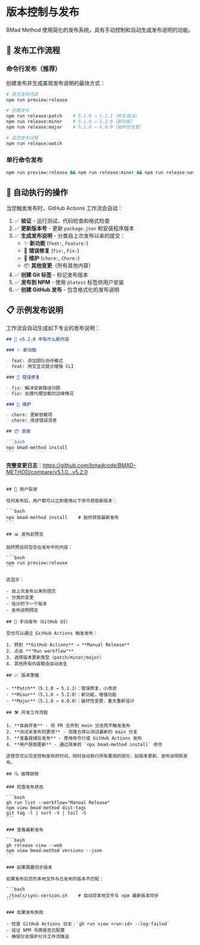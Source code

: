 # 版本控制与发布

BMad Method 使用简化的发布系统，具有手动控制和自动生成发布说明的功能。

## 🚀 发布工作流程

### 命令行发布（推荐）

创建发布并生成美观发布说明的最快方式：

```bash
# 预览发布内容
npm run preview:release

# 创建发布
npm run release:patch    # 5.1.0 → 5.1.1（修复错误）
npm run release:minor    # 5.1.0 → 5.2.0（新功能）
npm run release:major    # 5.1.0 → 6.0.0（破坏性变更）

# 监控发布过程
npm run release:watch
```

### 单行命令发布

```bash
npm run preview:release && npm run release:minor && npm run release:watch
```

## 📝 自动执行的操作

当您触发发布时，GitHub Actions 工作流会自动：

1. ✅ **验证** - 运行测试、代码检查和格式检查
2. ✅ **更新版本号** - 更新 `package.json` 和安装程序版本
3. ✅ **生成发布说明** - 分类自上次发布以来的提交：
   - ✨ **新功能** (`feat:`, `Feature:`)
   - 🐛 **错误修复** (`fix:`, `Fix:`)
   - 🔧 **维护** (`chore:`, `Chore:`)
   - 📦 **其他变更**（所有其他内容）
4. ✅ **创建 Git 标签** - 标记发布版本
5. ✅ **发布到 NPM** - 使用 `@latest` 标签供用户安装
6. ✅ **创建 GitHub 发布** - 包含格式化的发布说明

## 📋 示例发布说明

工作流会自动生成如下专业的发布说明：

````markdown
## 🚀 v5.2.0 中有什么新内容

### ✨ 新功能

- feat: 添加团队协作模式
- feat: 用交互式提示增强 CLI

### 🐛 错误修复

- fix: 解决安装路径问题
- fix: 处理代理加载的边缘情况

### 🔧 维护

- chore: 更新依赖项
- chore: 改进错误消息

## 📦 安装

```bash
npx bmad-method install
```
````

**完整变更日志**：https://github.com/bmadcode/BMAD-METHOD/compare/v5.1.0...v5.2.0

````

## 🎯 用户安装

任何发布后，用户都可以立即使用以下命令获取新版本：

```bash
npx bmad-method install    # 始终获取最新发布
```

## 📊 发布前预览

始终预览将包含在发布中的内容：

```bash
npm run preview:release
```

这显示：

- 自上次发布以来的提交
- 分类的变更
- 估计的下一个版本
- 发布说明预览

## 🔧 手动发布（GitHub UI）

您也可以通过 GitHub Actions 触发发布：

1. 转到 **GitHub Actions** → **Manual Release**
2. 点击 **"Run workflow"**
3. 选择版本更新类型（patch/minor/major）
4. 其他所有内容都会自动发生

## 📈 版本策略

- **Patch**（5.1.0 → 5.1.1）：错误修复，小改进
- **Minor**（5.1.0 → 5.2.0）：新功能，增强功能
- **Major**（5.1.0 → 6.0.0）：破坏性变更，重大重新设计

## 🛠️ 开发工作流程

1. **自由开发** - 将 PR 合并到 main 分支而不触发发布
2. **测试未发布的更改** - 克隆仓库以测试最新的 main 分支
3. **准备就绪后发布** - 使用命令行或 GitHub Actions 发布
4. **用户获取更新** - 通过简单的 `npx bmad-method install` 命令

这使您可以完全控制发布的时间，同时自动执行所有繁琐的部分，如版本更新、发布说明和发布。

## 🔍 故障排除

### 检查发布状态

```bash
gh run list --workflow="Manual Release"
npm view bmad-method dist-tags
git tag -l | sort -V | tail -5
```

### 查看最新发布

```bash
gh release view --web
npm view bmad-method versions --json
```

### 如果需要同步版本

如果发布后您的本地文件与已发布的版本不匹配：

```bash
./tools/sync-version.sh    # 自动将本地文件与 npm 最新版本同步
```

### 如果发布失败

- 检查 GitHub Actions 日志：`gh run view <run-id> --log-failed`
- 验证 NPM 令牌是否已配置
- 确保分支保护允许工作流推送
